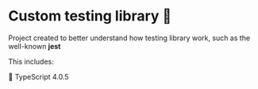 # Custom testing library 🧪

Project created to better understand how testing library work, such as the well-known **jest**

This includes:

💬 TypeScript 4.0.5
